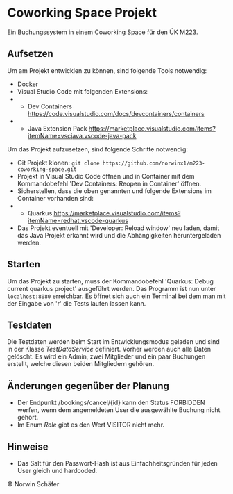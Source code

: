 # Coworking Space Projekt

Ein Buchungssystem in einem Coworking Space für den ÜK M223.

## Aufsetzen
Um am Projekt entwicklen zu können, sind folgende Tools notwendig:
* Docker
* Visual Studio Code mit folgenden Extensions:
* * Dev Containers https://code.visualstudio.com/docs/devcontainers/containers
* * Java Extension Pack https://marketplace.visualstudio.com/items?itemName=vscjava.vscode-java-pack

Um das Projekt aufzusetzen, sind folgende Schritte notwendig:
* Git Projekt klonen: ```git clone https://github.com/norwinx1/m223-coworking-space.git```
* Projekt in Visual Studio Code öffnen und in Container mit dem Kommandobefehl 'Dev Containers: Reopen in Container' öffnen.
* Sicherstellen, dass die oben genannten und folgende Extensions im Container vorhanden sind:
* * Quarkus https://marketplace.visualstudio.com/items?itemName=redhat.vscode-quarkus
* Das Projekt eventuell mit 'Developer: Reload window' neu laden, damit das Java Projekt erkannt wird und die Abhängigkeiten heruntergeladen werden.

## Starten
Um das Projekt zu starten, muss der Kommandobefehl 'Quarkus: Debug current quarkus project' ausgeführt werden.
Das Programm ist nun unter ```localhost:8080``` erreichbar. Es öffnet sich auch ein Terminal bei dem man mit der Eingabe von 'r' die Tests laufen lassen kann.

## Testdaten
Die Testdaten werden beim Start im Entwicklungsmodus geladen und sind in der Klasse *TestDataService* definiert.
Vorher werden auch alle Daten gelöscht.
Es wird ein Admin, zwei Mitglieder und ein paar Buchungen erstellt, welche diesen beiden Mitgliedern gehören.

## Änderungen gegenüber der Planung
* Der Endpunkt /bookings/cancel/{id} kann den Status FORBIDDEN werfen, wenn dem angemeldeten User die ausgewählte Buchung nicht gehört.
* Im Enum *Role* gibt es den Wert VISITOR nicht mehr.

## Hinweise
* Das Salt für den Passwort-Hash ist aus Einfachheitsgründen für jeden User gleich und hardcoded.

© Norwin Schäfer